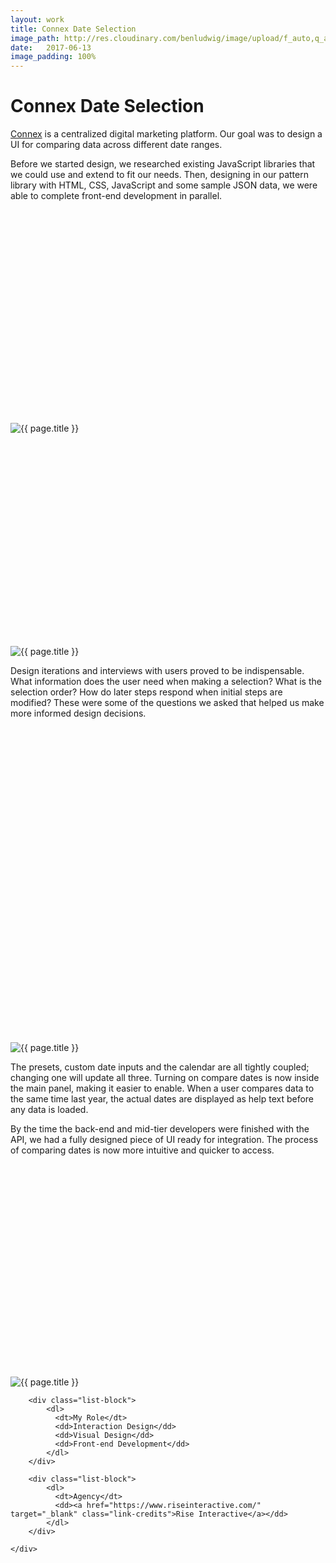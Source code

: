```yaml
---
layout: work
title: Connex Date Selection
image_path: http://res.cloudinary.com/benludwig/image/upload/f_auto,q_auto/v1505161100/Connex-Datepicker-1-Square_cpsgp6.jpg
date:   2017-06-13
image_padding: 100%
---
```

<div class="grid-container">
<div class="grid">
<div class="grid-sizer"></div>

<div class="grid-item">
  <div class="copy-block revealblock">
    <h1>Connex Date Selection</h1>
    <p><a href="https://www.riseinteractive.com/connex/data-analytics-software" target="_blank" class="link-inline">Connex</a> is a centralized digital marketing platform. Our goal was to design a UI for comparing data across different date ranges.</p>
    <p>Before we started design, we researched existing JavaScript libraries that we could use and extend to fit our needs. Then, designing in our pattern library with HTML, CSS, JavaScript and some sample JSON data, we were able to complete front-end development in parallel.</p>
  </div>
</div>

<div class="grid-item">
<div class="imgblock revealblock" style="padding-top: 67.55%">
  <div class="signal"></div>
  <div class="imgfull">
  <img src="http://res.cloudinary.com/benludwig/image/upload/f_auto,q_auto/v1505160981/Connex-Datepicker-2_kj5yjv.jpg" alt="{{ page.title }}" onload="imgLoaded(this)">
</div>
</div>
</div>

<div class="grid-item">
<div class="imgblock revealblock" style="padding-top: 67.55%">
  <div class="signal"></div>
  <div class="imgfull">
  <img src="http://res.cloudinary.com/benludwig/image/upload/f_auto,q_auto/v1505160981/Connex-Datepicker-3_sulr6h.jpg" alt="{{ page.title }}" onload="imgLoaded(this)">
</div>
</div>
</div>

<div class="grid-item">
  <div class="copy-block revealblock">
    <p>Design iterations and interviews with users proved to be indispensable. What information does the user need when making a selection? What is the selection order? How do later steps respond when initial steps are modified? These were some of the questions we asked that helped us make more informed design decisions.</p>
  </div>
</div>


<div class="grid-item">
<div class="imgblock revealblock" style="padding-top: 100%">
  <div class="signal"></div>
  <div class="imgfull">
  <img src="http://res.cloudinary.com/benludwig/image/upload/f_auto,q_auto/v1505161100/Connex-Datepicker-1-Square_cpsgp6.jpg" alt="{{ page.title }}" onload="imgLoaded(this)">
</div>
</div>
</div>

<div class="grid-item">
  <div class="copy-block revealblock">
    <p>The presets, custom date inputs and the calendar are all tightly coupled; changing one will update all three. Turning on compare dates is now inside the main panel, making it easier to enable. When a user compares data to the same time last year, the actual dates are displayed as help text before any data is loaded.</p>
    <p>By the time the back-end and mid-tier developers were finished with the API, we had a fully designed piece of UI ready for integration. The process of comparing dates is now more intuitive and quicker to access.</p>
  </div>
</div>

<div class="grid-item">
<div class="imgblock revealblock" style="padding-top: 67.55%">
  <div class="signal"></div>
  <div class="imgfull">
  <img src="http://res.cloudinary.com/benludwig/image/upload/f_auto,q_auto/v1505160981/Connex-Datepicker-4_tcagja.jpg" alt="{{ page.title }}" onload="imgLoaded(this)">
</div>
</div>
</div>

<div class="grid-item">
  <div class="copy-block revealblock">
    <div class="list-blocks">

        <div class="list-block">
            <dl>
              <dt>My Role</dt>
              <dd>Interaction Design</dd>
              <dd>Visual Design</dd>
              <dd>Front-end Development</dd>
            </dl>
        </div>

        <div class="list-block">
            <dl>
              <dt>Agency</dt>
              <dd><a href="https://www.riseinteractive.com/" target="_blank" class="link-credits">Rise Interactive</a></dd>
            </dl>
        </div>

    </div>
  </div>
</div>


</div>
</div>

